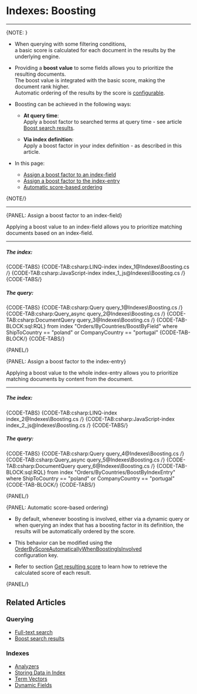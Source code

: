 # Indexes: Boosting
---

{NOTE: }

* When querying with some filtering conditions,  
  a basic score is calculated for each document in the results by the underlying engine.

* Providing a __boost value__ to some fields allows you to prioritize the resulting documents.  
  The boost value is integrated with the basic score, making the document rank higher.  
  Automatic ordering of the results by the score is [configurable](../indexes/boosting#automatic-score-based-ordering). 

* Boosting can be achieved in the following ways:

    * __At query time__:  
      Apply a boost factor to searched terms at query time - see article [Boost search results](../client-api/session/querying/text-search/boost-search-results).

    * __Via index definition__:  
      Apply a boost factor in your index definition - as described in this article.
 
* In this page:
    * [Assign a boost factor to an index-field](../indexes/boosting#assign-a-boost-factor-to-an-index-field)
    * [Assign a boost factor to the index-entry](../indexes/boosting#assign-a-boost-factor-to-the-index-entry)
    * [Automatic score-based ordering](../indexes/boosting#automatic-score-based-ordering)

{NOTE/}

---

{PANEL: Assign a boost factor to an index-field}

Applying a boost value to an index-field allows you to prioritize matching documents based on an index-field.

---


##### The index:

{CODE-TABS}
{CODE-TAB:csharp:LINQ-index index_1@Indexes\Boosting.cs /}
{CODE-TAB:csharp:JavaScript-index index_1_js@Indexes\Boosting.cs /}
{CODE-TABS/}

##### The query:

{CODE-TABS}
{CODE-TAB:csharp:Query query_1@Indexes\Boosting.cs /}
{CODE-TAB:csharp:Query_async query_2@Indexes\Boosting.cs /}
{CODE-TAB:csharp:DocumentQuery query_3@Indexes\Boosting.cs /}
{CODE-TAB-BLOCK:sql:RQL}
from index "Orders/ByCountries/BoostByField"
where ShipToCountry == "poland" or CompanyCountry == "portugal"
{CODE-TAB-BLOCK/}
{CODE-TABS/}

{PANEL/}

{PANEL: Assign a boost factor to the index-entry}

Applying a boost value to the whole index-entry allows you to prioritize matching documents by content from the document.

---

##### The index:

{CODE-TABS}
{CODE-TAB:csharp:LINQ-index index_2@Indexes\Boosting.cs /}
{CODE-TAB:csharp:JavaScript-index index_2_js@Indexes\Boosting.cs /}
{CODE-TABS/}

##### The query:

{CODE-TABS}
{CODE-TAB:csharp:Query query_4@Indexes\Boosting.cs /}
{CODE-TAB:csharp:Query_async query_5@Indexes\Boosting.cs /}
{CODE-TAB:csharp:DocumentQuery query_6@Indexes\Boosting.cs /}
{CODE-TAB-BLOCK:sql:RQL}
from index "Orders/ByCountries/BoostByIndexEntry"
where ShipToCountry == "poland" or CompanyCountry == "portugal"
{CODE-TAB-BLOCK/}
{CODE-TABS/}

{PANEL/}

{PANEL: Automatic score-based ordering}

* By default, whenever boosting is involved, either via a dynamic query or when querying an index that has a boosting factor in its definition,
  the results will be automatically ordered by the score.

* This behavior can be modified using the [OrderByScoreAutomaticallyWhenBoostingIsInvolved](../server/configuration/indexing-configuration#indexing.orderbyscoreautomaticallywhenboostingisinvolved)    
  configuration key.

* Refer to section [Get resulting score](../client-api/session/querying/text-search/boost-search-results#get-resulting-score) to learn how to retrieve the calculated score of each result.

{PANEL/}

## Related Articles

### Querying

- [Full-text search](../client-api/session/querying/text-search/full-text-search)
- [Boost search results](../client-api/session/querying/text-search/boost-search-results)

### Indexes

- [Analyzers](../indexes/using-analyzers)
- [Storing Data in Index](../indexes/storing-data-in-index)
- [Term Vectors](../indexes/using-term-vectors)
- [Dynamic Fields](../indexes/using-dynamic-fields)
